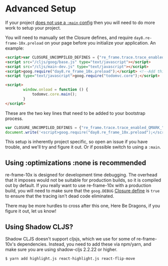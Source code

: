 # Advanced Setup

If your project [does not use a `:main` config](../README.md#important-prerequisites) then you will need to do more work to setup your project.

You will need to manually set the Closure defines, and require `day8.re-frame-10x.preload` on your page before you initialize your application. An example:

```html
<script>var CLOSURE_UNCOMPILED_DEFINES = {"re_frame.trace.trace_enabled_QMARK_":true};</script> <!--Make this come first-->
<script src="/cljs/goog/base.js" type="text/javascript"></script>
<script src="/cljs/main-dev.js" type="text/javascript"></script>
<script>goog.require("day8.re_frame_10x.preload");</script> <!--Add this before the app's goog.require-->
<script type="text/javascript">goog.require("todomvc.core");</script>

<script>
        window.onload = function () {
            todomvc.core.main();
        }
</script>
```

These are the two key lines that need to be added to your bootstrap process.

```js
var CLOSURE_UNCOMPILED_DEFINES = {"re_frame.trace.trace_enabled_QMARK_":true};
document.write('<script>goog.require("day8.re_frame_10x.preload");</script>');
```

This setup is inherently project specific, so open an issue if you have trouble, and we'll try and figure it out. Or if possible switch to using a `:main`.

## Using :optimizations :none is recommended

re-frame-10x is designed for development time debugging. The overhead that it imposes would not be suitable for production builds, so it is compiled out by default. If you really want to use re-frame-10x with a production build, you will need to make sure that the `goog.DEBUG` [Closure define](https://clojurescript.org/reference/compiler-options#closure-defines) is `true` to ensure that the tracing isn't dead code eliminated.

There may be more hurdles to cross after this one, Here Be Dragons, if you figure it out, let us know!

## Using Shadow CLJS?

Shadow CLJS doesn't support cljsjs, which we use for some of re-frame-10x's dependencies. Instead, you need to add these via npm/yarn, and make sure you are using shadow-cljs 2.2.22 or higher.

```console
$ yarn add highlight.js react-highlight.js react-flip-move
```

